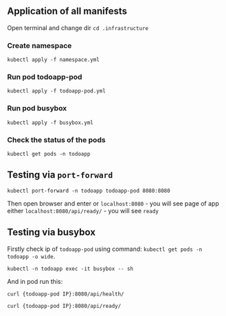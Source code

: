 ## Application of all manifests
Open terminal and change dir `cd .infrastructure` 
### Create namespace
```
kubectl apply -f namespace.yml
```

### Run pod todoapp-pod
```
kubectl apply -f todoapp-pod.yml
```

### Run pod busybox
```
kubectl apply -f busybox.yml
```

### Check the status of the pods
```
kubectl get pods -n todoapp
```

## Testing via `port-forward`
```
kubectl port-forward -n todoapp todoapp-pod 8080:8080
```
Then open browser and enter or `localhost:8080` - you will see page of app either `localhost:8080/api/ready/` - you will see `ready`

## Testing via busybox
Firstly check ip of `todoapp-pod` using command: `kubectl get pods -n todoapp -o wide`.

```
kubectl -n todoapp exec -it busybox -- sh
```

And in pod run this:
```
curl {todoapp-pod IP}:8080/api/health/
```
```angular2html
curl {todoapp-pod IP}:8080/api/ready/
```